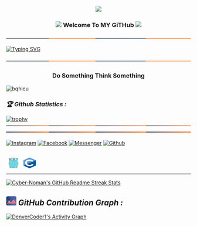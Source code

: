 

<p align="center"><img src="https://img.shields.io/badge/I Am %20A VietNam- PROGRAMMER-green?colorA=%23ff0000&colorB=%23017e40&style=flat-square">
 
<h3 align="center">
  <img src="https://emoji.discord.st/emojis/768b108d-274f-4f44-a634-8477b16efce7.gif" width="30">
   Welcome To MY GiTHub
  <img src="https://emoji.discord.st/emojis/768b108d-274f-4f44-a634-8477b16efce7.gif" width="30">
</h3>
 
<img align="center" alt="line" src="https://github.com/DalpatRathore/dalpatrathore/blob/main/assets/images/line-1.svg">
 
[![Typing SVG](https://readme-typing-svg.herokuapp.com?color=%23F70B10&size=27&lines=I+Am+BùiㅤQuangㅤHiệu;+It's+Not+A+Just+Name+Bro;It's+A+Brand;Thank+You+Everyone+😉)](https://git.io/typing-svg)
 
</p>
 
<img align="center" alt="line" src="https://github.com/DalpatRathore/dalpatrathore/blob/main/assets/images/line-1.svg">
 
<h3 align="center">Do Something Think Something </h3>
 
<p align="left"> <img src="https://komarev.com/ghpvc/?username=Cyber-Nomant&label=Profile%20views&color=eb4d3d&style=flat-square" alt="bqhieu" /> </p>
</i></b></h3>
 
<h3><b><i>🏆 Github Statistics :</i></b></h3>
<a href="https://github.com/Cyber-Noman"><img title="trophy" src="https://github-profile-trophy.vercel.app/?username=Cyber-Noman&theme=monokai"></a>
 
 
<img align="center" alt="line" src="https://github.com/DalpatRathore/dalpatrathore/blob/main/assets/images/line-2.svg">
 

 
<img align="center" alt="line" src="https://github.com/DalpatRathore/dalpatrathore/blob/main/assets/images/line-2.svg">
 
 
[![Instagram](https://img.shields.io/badge/INsTa-%40Cyber.Noman-red?style=for-the-badge&logo=instagram)](https://www.instagram.com/bqhieu.info)
[![Facebook](https://img.shields.io/badge/Facebook-green?style=for-the-badge&logo=facebook)](https://fb.com/BQHieu.info)
[![Messenger](https://img.shields.io/badge/Chat-Messenger-blue?style=for-the-badge&logo=messenger)](https://m.me/BQHieu.info)
[![Github](https://img.shields.io/badge/Github-MrDarkYTgreen?style=for-the-badge&logo=github)](https://github.com/bqhiu)
 

<table border="1">


<div style="display: inline_block"><br>
  <img align="center" alt="zxcr9999-Js" height="30" width="40" src="https://raw.githubusercontent.com/devicons/devicon/master/icons/go/go-original.svg">
  <img align="center" alt="zxcr9999-C" height="30" width="40" src="https://raw.githubusercontent.com/devicons/devicon/master/icons/c/c-original.svg">
</div>
</td>
    </a>
  </tr>
  </table>
   <tr>
    <td colspan="2" align="center"> <a href="https://git.io/streak-stats"> <img src="http://github-readme-streak-stats.herokuapp.com?user=Cyber-Noman&hide_border=true&background=f6f8fa&stroke=001427&ring=e36414&fire=e36414&currStreakNum=03045e&sideNums=03045e&currStreakLabel=03045e&sideLabels=240046&dates=fb5607&date_format=j%20M%5B%20Y%5D" alt ="Cyber-Noman's GitHub Readme Streak Stats"/> </a>  </td> 
    
  </tr>


<h2><img width="28" src="https://github.com/DalpatRathore/dalpatrathore/blob/main/assets/icons/icon-graph.png" /><i> GitHub Contribution Graph :</i></h2>
 
<!-- https://github.com/ashutosh00710/github-readme-activity-graph -->
<a href="https://github.com/Cyber-Noman/github-readme-activity-graph"><img alt="DenverCoder1's Activity Graph" src="https://denvercoder1-activity-graph.herokuapp.com/graph/?username=Cyber-Noman&bg_color=1F222E&color=F8D866&line=F85D7F&point=FFFFFF&hide_border=true" /></a>
 





